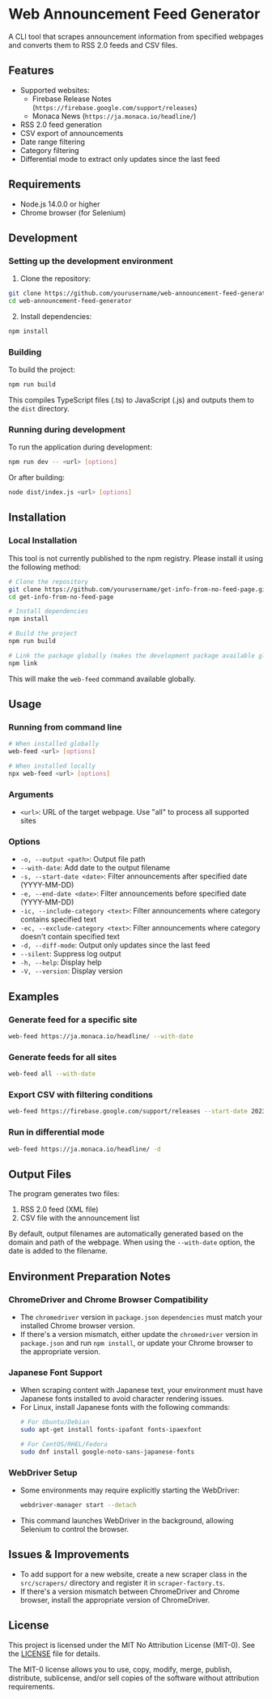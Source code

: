 # Web Announcement Feed Generator

A CLI tool that scrapes announcement information from specified webpages and converts them to RSS 2.0 feeds and CSV files.

## Features

- Supported websites:
  - Firebase Release Notes (`https://firebase.google.com/support/releases`)
  - Monaca News (`https://ja.monaca.io/headline/`)
- RSS 2.0 feed generation
- CSV export of announcements
- Date range filtering
- Category filtering
- Differential mode to extract only updates since the last feed

## Requirements

- Node.js 14.0.0 or higher
- Chrome browser (for Selenium)

## Development

### Setting up the development environment

1. Clone the repository:
```bash
git clone https://github.com/yourusername/web-announcement-feed-generator.git
cd web-announcement-feed-generator
```

2. Install dependencies:
```bash
npm install
```

### Building

To build the project:
```bash
npm run build
```

This compiles TypeScript files (.ts) to JavaScript (.js) and outputs them to the `dist` directory.

### Running during development

To run the application during development:
```bash
npm run dev -- <url> [options]
```

Or after building:
```bash
node dist/index.js <url> [options]
```

## Installation

### Local Installation

This tool is not currently published to the npm registry. Please install it using the following method:

```bash
# Clone the repository
git clone https://github.com/yourusername/get-info-from-no-feed-page.git
cd get-info-from-no-feed-page

# Install dependencies
npm install

# Build the project
npm run build

# Link the package globally (makes the development package available globally)
npm link
```

This will make the `web-feed` command available globally.

## Usage

### Running from command line

```bash
# When installed globally
web-feed <url> [options]

# When installed locally
npx web-feed <url> [options]
```

### Arguments

- `<url>`: URL of the target webpage. Use "all" to process all supported sites

### Options

- `-o, --output <path>`: Output file path
- `--with-date`: Add date to the output filename
- `-s, --start-date <date>`: Filter announcements after specified date (YYYY-MM-DD)
- `-e, --end-date <date>`: Filter announcements before specified date (YYYY-MM-DD)
- `-ic, --include-category <text>`: Filter announcements where category contains specified text
- `-ec, --exclude-category <text>`: Filter announcements where category doesn't contain specified text
- `-d, --diff-mode`: Output only updates since the last feed
- `--silent`: Suppress log output
- `-h, --help`: Display help
- `-V, --version`: Display version

## Examples

### Generate feed for a specific site

```bash
web-feed https://ja.monaca.io/headline/ --with-date
```

### Generate feeds for all sites

```bash
web-feed all --with-date
```

### Export CSV with filtering conditions

```bash
web-feed https://firebase.google.com/support/releases --start-date 2023-01-01 --include-category important
```

### Run in differential mode

```bash
web-feed https://ja.monaca.io/headline/ -d
```

## Output Files

The program generates two files:

1. RSS 2.0 feed (XML file)
2. CSV file with the announcement list

By default, output filenames are automatically generated based on the domain and path of the webpage.
When using the `--with-date` option, the date is added to the filename.

## Environment Preparation Notes

### ChromeDriver and Chrome Browser Compatibility

- The `chromedriver` version in `package.json` `dependencies` must match your installed Chrome browser version.
- If there's a version mismatch, either update the `chromedriver` version in `package.json` and run `npm install`, or update your Chrome browser to the appropriate version.

### Japanese Font Support

- When scraping content with Japanese text, your environment must have Japanese fonts installed to avoid character rendering issues.
- For Linux, install Japanese fonts with the following commands:
  ```bash
  # For Ubuntu/Debian
  sudo apt-get install fonts-ipafont fonts-ipaexfont
  
  # For CentOS/RHEL/Fedora
  sudo dnf install google-noto-sans-japanese-fonts
  ```

### WebDriver Setup

- Some environments may require explicitly starting the WebDriver:
  ```bash
  webdriver-manager start --detach
  ```
- This command launches WebDriver in the background, allowing Selenium to control the browser.

## Issues & Improvements

- To add support for a new website, create a new scraper class in the `src/scrapers/` directory and register it in `scraper-factory.ts`.
- If there's a version mismatch between ChromeDriver and Chrome browser, install the appropriate version of ChromeDriver.

## License

This project is licensed under the MIT No Attribution License (MIT-0). See the [LICENSE](./LICENSE) file for details.

The MIT-0 license allows you to use, copy, modify, merge, publish, distribute, sublicense, and/or sell copies of the software without attribution requirements.
